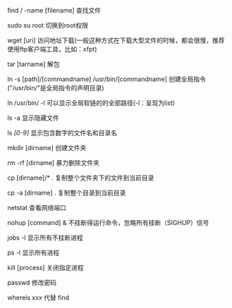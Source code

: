 find / -name [filename] 查找文件

sudo su root 切换到root权限

wget [uri] 访问地址下载(一般这种方式在下载大型文件的时候，都会很慢，推荐使用ftp客户端工具，比如：xfpt)

tar [tarname] 解包

ln -s [path]/[commandname] /usr/bin/[commandname] 创建全局指令("/usr/bin/"是全局指令的声明目录)

ln /usr/bin/ -l 可以显示全局软链的的全部路径(-l：呈现为list)

ls -a 显示隐藏文件 

ls *[0-9]* 显示包含数字的文件名和目录名 

mkdir [dirname] 创建文件夹

rm -rf [dirname] 暴力删除文件夹

cp [dirname]/* . 复制整个文件夹下的文件到当前目录

cp -a [dirname] . 复制整个目录到当前目录

netstat 查看网络端口

nohup [command] & 不挂断得运行命令，忽略所有挂断（SIGHUP）信号

jobs -l 显示所有不挂断进程

ps -l 显示所有进程

kill [process] 关闭指定进程

passwd 修改密码

whereis xxx 代替 find
